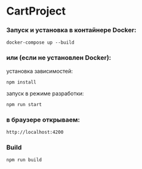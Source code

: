 # CartProject

### Запуск и установка в контайнере Docker:

    docker-compose up --build

### или (если не установлен Docker):
  установка зависимостей:

    npm install
  запуск в режиме разработки:
   
    npm run start
### в браузере открываем:
    http://localhost:4200
    
### Build

    npm run build


